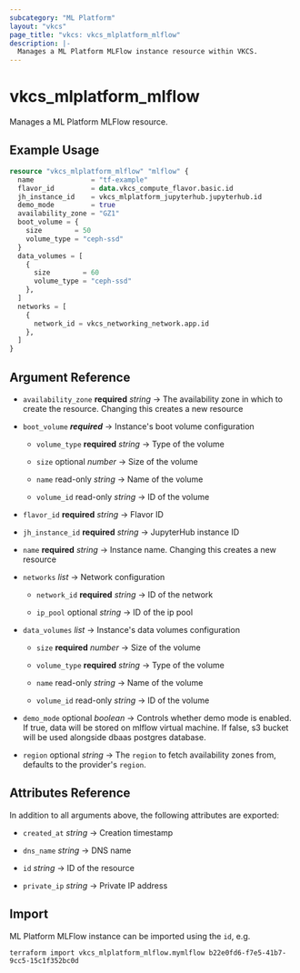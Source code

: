 ```yaml
---
subcategory: "ML Platform"
layout: "vkcs"
page_title: "vkcs: vkcs_mlplatform_mlflow"
description: |-
  Manages a ML Platform MLFlow instance resource within VKCS.
---
```


# vkcs_mlplatform_mlflow

Manages a ML Platform MLFlow resource.

## Example Usage
```terraform
resource "vkcs_mlplatform_mlflow" "mlflow" {
  name              = "tf-example"
  flavor_id         = data.vkcs_compute_flavor.basic.id
  jh_instance_id    = vkcs_mlplatform_jupyterhub.jupyterhub.id
  demo_mode         = true
  availability_zone = "GZ1"
  boot_volume = {
    size        = 50
    volume_type = "ceph-ssd"
  }
  data_volumes = [
    {
      size        = 60
      volume_type = "ceph-ssd"
    },
  ]
  networks = [
    {
      network_id = vkcs_networking_network.app.id
    },
  ]
}
```

## Argument Reference
- `availability_zone` **required** *string* &rarr;  The availability zone in which to create the resource. Changing this creates a new resource

- `boot_volume` ***required*** &rarr;  Instance's boot volume configuration
  - `volume_type` **required** *string* &rarr;  Type of the volume

  - `size` optional *number* &rarr;  Size of the volume

  - `name` read-only *string* &rarr;  Name of the volume

  - `volume_id` read-only *string* &rarr;  ID of the volume


- `flavor_id` **required** *string* &rarr;  Flavor ID

- `jh_instance_id` **required** *string* &rarr;  JupyterHub instance ID

- `name` **required** *string* &rarr;  Instance name. Changing this creates a new resource

- `networks`  *list* &rarr;  Network configuration
  - `network_id` **required** *string* &rarr;  ID of the network

  - `ip_pool` optional *string* &rarr;  ID of the ip pool


- `data_volumes`  *list* &rarr;  Instance's data volumes configuration
  - `size` **required** *number* &rarr;  Size of the volume

  - `volume_type` **required** *string* &rarr;  Type of the volume

  - `name` read-only *string* &rarr;  Name of the volume

  - `volume_id` read-only *string* &rarr;  ID of the volume


- `demo_mode` optional *boolean* &rarr;  Controls whether demo mode is enabled. If true, data will be stored on mlflow virtual machine. If false, s3 bucket will be used alongside dbaas postgres database.

- `region` optional *string* &rarr;  The `region` to fetch availability zones from, defaults to the provider's `region`.


## Attributes Reference
In addition to all arguments above, the following attributes are exported:
- `created_at` *string* &rarr;  Creation timestamp

- `dns_name` *string* &rarr;  DNS name

- `id` *string* &rarr;  ID of the resource

- `private_ip` *string* &rarr;  Private IP address



## Import

ML Platform MLFlow instance can be imported using the `id`, e.g.
```shell
terraform import vkcs_mlplatform_mlflow.mymlflow b22e0fd6-f7e5-41b7-9cc5-15c1f352bc0d
```
